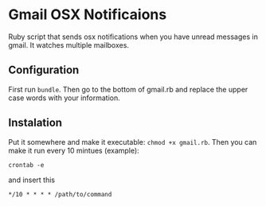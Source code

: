 # Gmail OSX Notificaions

Ruby script that sends osx notifications when you have unread messages in gmail. It watches multiple mailboxes.


## Configuration
First run `bundle`. Then go to the bottom of gmail.rb and replace the upper case words with your information.

## Instalation
Put it somewhere and make it executable: `chmod +x gmail.rb`. Then you can make it run every 10 mintues (example):

	crontab -e

and insert this

	*/10 * * * * /path/to/command